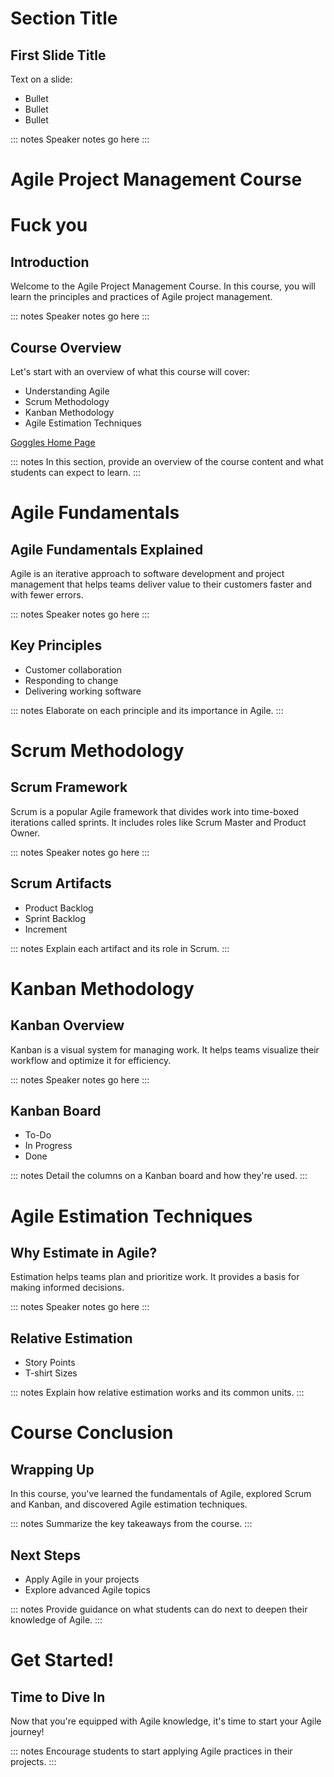 # Section Title

## First Slide Title
Text on a slide:

- Bullet
- Bullet
- Bullet

::: notes
Speaker notes go here
:::

# Agile Project Management Course

# Fuck you

## Introduction
Welcome to the Agile Project Management Course. In this course, you will learn the principles and practices of Agile project management.

::: notes
Speaker notes go here
:::

## Course Overview
Let's start with an overview of what this course will cover:

- Understanding Agile
- Scrum Methodology
- Kanban Methodology
- Agile Estimation Techniques

[Goggles Home Page](https://www.Google.com)

::: notes
In this section, provide an overview of the course content and what students can expect to learn.
:::

# Agile Fundamentals

## Agile Fundamentals Explained
Agile is an iterative approach to software development and project management that helps teams deliver value to their customers faster and with fewer errors.

::: notes
Speaker notes go here
:::

## Key Principles

- Customer collaboration
- Responding to change
- Delivering working software

::: notes
Elaborate on each principle and its importance in Agile.
:::

# Scrum Methodology

## Scrum Framework
Scrum is a popular Agile framework that divides work into time-boxed iterations called sprints. It includes roles like Scrum Master and Product Owner.

::: notes
Speaker notes go here
:::

## Scrum Artifacts

- Product Backlog
- Sprint Backlog
- Increment

::: notes
Explain each artifact and its role in Scrum.
:::

# Kanban Methodology

## Kanban Overview

Kanban is a visual system for managing work. It helps teams visualize their workflow and optimize it for efficiency.

::: notes
Speaker notes go here
:::

## Kanban Board

- To-Do
- In Progress
- Done

::: notes
Detail the columns on a Kanban board and how they're used.
:::

# Agile Estimation Techniques

## Why Estimate in Agile?

Estimation helps teams plan and prioritize work. It provides a basis for making informed decisions.

::: notes
Speaker notes go here
:::

## Relative Estimation

- Story Points
- T-shirt Sizes

::: notes
Explain how relative estimation works and its common units.
:::

# Course Conclusion

## Wrapping Up
In this course, you've learned the fundamentals of Agile, explored Scrum and Kanban, and discovered Agile estimation techniques.

::: notes
Summarize the key takeaways from the course.
:::

## Next Steps

- Apply Agile in your projects
- Explore advanced Agile topics

::: notes
Provide guidance on what students can do next to deepen their knowledge of Agile.
:::

# Get Started!

## Time to Dive In
Now that you're equipped with Agile knowledge, it's time to start your Agile journey!

::: notes
Encourage students to start applying Agile practices in their projects.
:::

